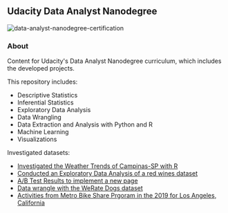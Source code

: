
## Udacity Data Analyst Nanodegree

![data-analyst-nanodegree-certification](https://user-images.githubusercontent.com/75184178/135503737-1c51c0fc-c26f-48e4-ade4-1f89790a575e.png)

### About
Content for Udacity's Data Analyst Nanodegree curriculum, which includes the developed projects.

This repository includes: 

- Descriptive Statistics
- Inferential Statistics
- Exploratory Data Analysis
- Data Wrangling
- Data Extraction and Analysis with Python and R
- Machine Learning
- Visualizations

Investigated datasets:

- [Investigated the Weather Trends of Campinas-SP with R](https://github.com/thainaventeu/udacity-projects/blob/main/explore_weather_trends.R)
- [Conducted an Exploratory Data Analysis of a red wines dataset](https://github.com/thainaventeu/udacity-projects/blob/main/wine_visualizations_solutions.ipynb)
- [A/B Test Results to implement a new page](https://github.com/thainaventeu/udacity-projects/blob/main/analyze_ab_test_results_notebook.html)
- [Data wrangle with the WeRate Dogs dataset](https://github.com/thainaventeu/udacity-projects/blob/main/wrangle_report_with_weRateDogs_dataset.ipynb)
- [Activities from Metro Bike Share Prgoram in the 2019 for Los Angeles, California](https://github.com/thainaventeu/udacity-projects/blob/main/report_exploratory_bike_data_analysis.ipynb)
